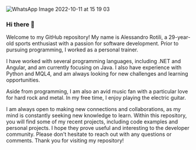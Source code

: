 ![WhatsApp Image 2022-10-11 at 15 19 03](https://user-images.githubusercontent.com/105584020/220463953-813a667d-d175-4f6e-b14f-b9bb49d308ed.jpeg)
### Hi there 👋
Welcome to my GitHub repository! My name is Alessandro Rotili, a 29-year-old sports enthusiast with a passion for software development. Prior to pursuing programming, I worked as a personal trainer.

I have worked with several programming languages, including .NET and Angular, and am currently focusing on Java. I also have experience with Python and MQL4, and am always looking for new challenges and learning opportunities.

Aside from programming, I am also an avid music fan with a particular love for hard rock and metal. In my free time, I enjoy playing the electric guitar.

I am always open to making new connections and collaborations, as my mind is constantly seeking new knowledge to learn. Within this repository, you will find some of my recent projects, including code examples and personal projects. I hope they prove useful and interesting to the developer community. Please don't hesitate to reach out with any questions or comments. Thank you for visiting my repository!

<!--
**AlessandroRotili/AlessandroRotili** is a ✨ _special_ ✨ repository because its `README.md` (this file) appears on your GitHub profile.

Here are some ideas to get you started:

- 🔭 I’m currently working on ...
- 🌱 I’m currently learning ...
- 👯 I’m looking to collaborate on ...
- 🤔 I’m looking for help with ...
- 💬 Ask me about ...
- 📫 How to reach me: ...
- 😄 Pronouns: ...
- ⚡ Fun fact: ...
-->
